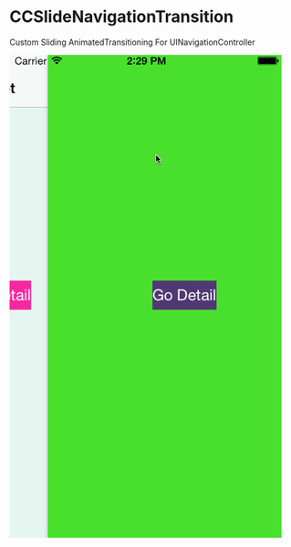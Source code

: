 CCSlideNavigationTransition
===========================

Custom Sliding AnimatedTransitioning For UINavigationController 

![Demo](snapshot.gif)